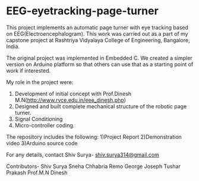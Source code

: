 # EEG-eyetracking-page-turner
This project implements an automatic page turner with eye tracking based on EEG(Electroencephalogram).
This work was carried out as a part of my capstone project at Rashtriya Vidyalaya College of Engineering, 
Bangalore, India.

The original project was implemented in Embedded C. We created a simpler version on Arduino platform so 
that others can use that as a starting point of work if interested.

My role in the project were: 
1) Development of initial concept with Prof.Dinesh M.N(http://www.rvce.edu.in/eee_dinesh.php) 
2) Designed and built complete mechanical structure of the robotic page turner.
3) Signal Conditioning
4) Micro-controller coding.


The repository includes the following:
1)Project Report
2)Demonstration video
3)Arduino source code


For any details, contact Shiv Surya- shiv.surya314@gmail.com

Contributors-
Shiv Surya
Sneha Chhabria
Remo George Joseph
Tushar Prakash
Prof.M.N Dinesh


